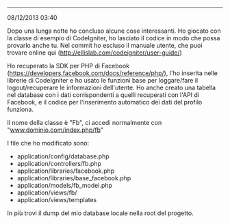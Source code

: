 
----------
08/12/2013 03:40

Dopo una lunga notte ho concluso alcune cose interessanti.
Ho giocato con la classe di esempio di CodeIgniter, ho lasciato il codice in modo che possa provarlo anche tu.
Nel commit ho escluso il manuale utente, che puoi trovare online qui (http://ellislab.com/codeigniter/user-guide/)

Ho recuperato la SDK per PHP di Facebook (https://developers.facebook.com/docs/reference/php/), l'ho inserita nelle librerie di CodeIgniter
e ho usato le funzioni base per loggare/fare il logout/recuperare le informazioni dell'utente. Ho anche creato una tabella nel database
con i dati corrispondenti a quelli recuperati con l'API di Facebook, e il codice per l'inserimento automatico dei dati del profilo funziona.

Il nome della classe è "Fb", ci accedi normalmente con "www.dominio.com/index.php/fb"

I file che ho modificato sono:
- application/config/database.php
- application/controllers/fb.php
- application/libraries/facebook.php
- application/libraries/base_facebook.php
- application/models/fb_model.php
- application/views/fb/
- application/views/templates

In più trovi il dump del mio database locale nella root del progetto.